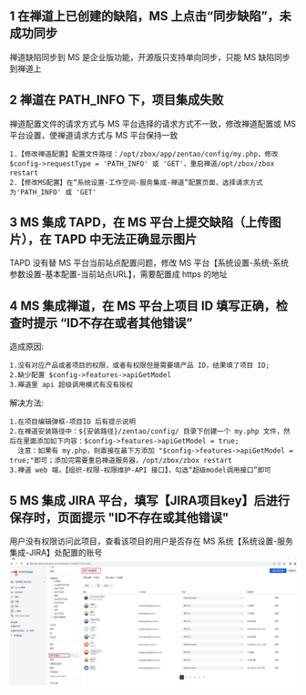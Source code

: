 ## 1 在禅道上已创建的缺陷，MS 上点击“同步缺陷”，未成功同步
禅道缺陷同步到 MS 是企业版功能，开源版只支持单向同步，只能 MS 缺陷同步到禅道上

## 2 禅道在 PATH_INFO 下，项目集成失败
禅道配置文件的请求方式与 MS 平台选择的请求方式不一致，修改禅道配置或 MS 平台设置，使禅道请求方式与 MS 平台保持一致
```
1.【修改禅道配置】配置文件路径：/opt/zbox/app/zentao/config/my.php，修改 $config->requestType = 'PATH_INFO' 或 'GET'，重启禅道/opt/zbox/zbox restart
2.【修改MS配置】在“系统设置-工作空间-服务集成-禅道”配置页面，选择请求方式为'PATH_INFO' 或 'GET'
```

## 3 MS 集成 TAPD，在 MS 平台上提交缺陷（上传图片），在 TAPD 中无法正确显示图片
TAPD 没有替 MS 平台当前站点配置问题，修改 MS 平台【系统设置-系统-系统参数设置-基本配置-当前站点URL】，需要配置成 https 的地址

## 4 MS 集成禅道，在 MS 平台上项目 ID 填写正确，检查时提示 “ID不存在或者其他错误”
造成原因:
```
1.没有对应产品或者项目的权限，或者有权限但是需要填产品 ID，结果填了项目 ID;
2.缺少配置 $config->features->apiGetModel
3.襌道里 api 超级调用模式有没有授权
```
解决方法:
```
1.在项目编辑弹框-项目ID 后有提示说明
2.在禅道安装路径中：${安装路径}/zentao/config/ 目录下创建一个 my.php 文件，然后在里面添加如下内容：$config->features->apiGetModel = true;
  注意：如果有 my.php，则直接在最下方添加 "$config->features->apiGetModel = true;"即可；添加完需要重启禅道服务器，/opt/zbox/zbox restart
3.禅道 web 端，【组织-权限-权限维护-API 接口】，勾选“超级model调用接口”即可
```
## 5 MS 集成 JIRA 平台，填写【JIRA项目key】后进行保存时，页面提示 "ID不存在或其他错误"
用户没有权限访问此项目，查看该项目的用户是否存在 MS 系统【系统设置-服务集成-JIRA】处配置的账号
![! JIRA](../img/faq/服务集成JIRA.png)